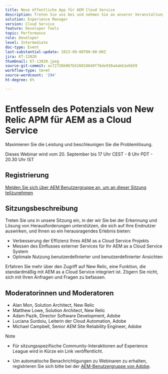 ```yaml
---
title: Neue öffentliche App für AEM Cloud Service
description: Treten Sie uns bei und nehmen Sie an unserer Veranstaltung teil, in der wir Sie bei der Erkennung und Lösung von Problemen unterstützen, die sich auf Ihre Endkunden auswirken. Dies ermöglicht Ihnen, durch die Verbesserung der Effizienz Ihres AEM as a Cloud Service Projekts, die Messung des Einflusses externer Services für Ihr as a Cloud Service System und die bestmögliche Nutzung benutzerdefinierter und maßgeschneiderter Ansichten ein herausragendes Erlebnis zu gewährleisten. Erfahren Sie mehr über den Zugriff auf New Relic, eine Funktion, die standardmäßig mit AEM as a Cloud Service integriert ist. Zögern Sie nicht, sich mit Ihren Anfragen und Fragen zu befassen.
solution: Experience Manager
version: Cloud Service
feature: Developer Tools
topic: Performance
role: Developer
level: Intermediate
doc-type: Event
last-substantial-update: 2023-09-08T00:00:00Z
jira: KT-13920
thumbnail: KT-13920.jpeg
source-git-commit: ac72726b967b526018640f76de930a4abb1e6b59
workflow-type: tm+mt
source-wordcount: '294'
ht-degree: 6%

---
```



# Entfesseln des Potenzials von New Relic APM für AEM as a Cloud Service

Maximieren Sie die Leistung und beschleunigen Sie die Problemlösung.

Dieses Webinar wird vom 20. September bis 17 Uhr CEST - 8 Uhr PDT - 20.30 Uhr IST

## Registrierung

[Melden Sie sich über AEM Benutzergruppe an, um an dieser Sitzung teilzunehmen](https://aem-augs.adobe.com/events/details/adobe-experience-manager-aem-learning-chapter-presents-harness-the-power-of-new-relic-apm-for-aem-as-a-cloud-service-boost-performance-amp-rapid-issue-fix/)

## Sitzungsbeschreibung

Treten Sie uns in unsere Sitzung ein, in der wir Sie bei der Erkennung und Lösung von Herausforderungen unterstützen, die sich auf Ihre Endnutzer auswirken, und Ihnen so ein herausragendes Erlebnis bieten:

* Verbesserung der Effizienz Ihres AEM as a Cloud Service Projekts
* Messen des Einflusses externer Services für Ihr AEM as a Cloud Service System
* Optimale Nutzung benutzerdefinierter und benutzerdefinierter Ansichten

Erfahren Sie mehr über den Zugriff auf New Relic, eine Funktion, die standardmäßig mit AEM as a Cloud Service integriert ist. Zögern Sie nicht, sich mit Ihren Anfragen und Fragen zu befassen.

## Moderatorinnen und Moderatoren

* Alan Mon, Solution Architect, New Relic
* Matthew Lowe, Solution Architect, New Relic
* Adam Pazik, Director Software Development, Adobe
* Luciana Surdoiu, Leiterin der Cloud Automation, Adobe
* Michael Campbell, Senior AEM Site Reliability Engineer, Adobe

>[!NOTE]
>
>* Für sitzungsspezifische Community-Interaktionen auf Experience League wird in Kürze ein Link veröffentlicht.
>
>* Um automatische Benachrichtigungen zu Webinaren zu erhalten, registrieren Sie sich bitte bei der [AEM-Benutzergruppe von Adobe](https://aem-augs.adobe.com/).
